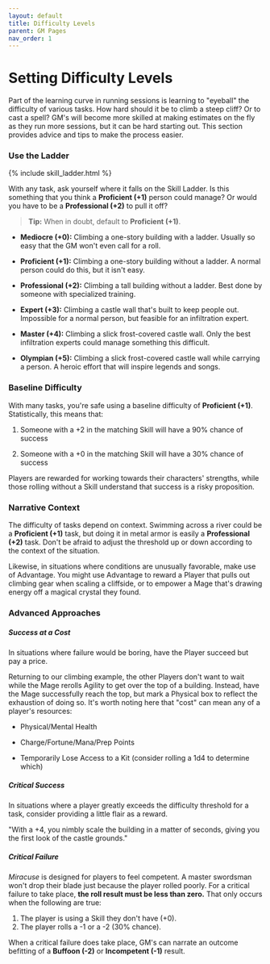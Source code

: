 ```yaml
---
layout: default
title: Difficulty Levels
parent: GM Pages
nav_order: 1
---
```


# Setting Difficulty Levels

Part of the learning curve in running sessions is learning to "eyeball" the difficulty of various tasks. How hard should it be to climb a steep cliff? Or to cast a spell? GM's will become more skilled at making estimates on the fly as they run more sessions, but it can be hard starting out. This section provides advice and tips to make the process easier.

### Use the Ladder

{% include skill_ladder.html %}

With any task, ask yourself where it falls on the Skill Ladder. Is this something that you think a **Proficient (+1)** person could manage? Or would you have to be a **Professional (+2)** to pull it off?

> **Tip:** When in doubt, default to **Proficient (+1)**.

- **Mediocre (+0):** Climbing a one-story building with a ladder. Usually so easy that the GM won't even call for a roll.

- **Proficient (+1):** Climbing a one-story building without a ladder. A normal person could do this, but it isn't easy.

- **Professional (+2):** Climbing a tall building without a ladder. Best done by someone with specialized training.

- **Expert (+3):** Climbing a castle wall that's built to keep people out. Impossible for a normal person, but feasible for an infiltration expert.

- **Master (+4):** Climbing a slick frost-covered castle wall. Only the best infiltration experts could manage something this difficult.

- **Olympian (+5):** Climbing a slick frost-covered castle wall while carrying a person. A heroic effort that will inspire legends and songs.

### Baseline Difficulty

With many tasks, you're safe using a baseline difficulty of **Proficient (+1)**. Statistically, this means that:

1. Someone with a +2 in the matching Skill will have a 90% chance of success

2. Someone with a +0 in the matching Skill will have a 30% chance of success

Players are rewarded for working towards their characters' strengths, while those rolling without a Skill understand that success is a risky proposition.

### Narrative Context

The difficulty of tasks depend on context. Swimming across a river could be a **Proficient (+1)** task, but doing it in metal armor is easily a **Professional (+2)** task. Don't be afraid to adjust the threshold up or down according to the context of the situation.

Likewise, in situations where conditions are unusually favorable, make use of Advantage. You might use Advantage to reward a Player that pulls out climbing gear when scaling a cliffside, or to empower a Mage that's drawing energy off a magical crystal they found.

### Advanced Approaches

##### Success at a Cost

In situations where failure would be boring, have the Player succeed but pay a price.

Returning to our climbing example, the other Players don't want to wait while the Mage rerolls Agility to get over the top of a building. Instead, have the Mage successfully reach the top, but mark a Physical box to reflect the exhaustion of doing so. It's worth noting here that "cost" can mean any of a player's resources:

- Physical/Mental Health

- Charge/Fortune/Mana/Prep Points

- Temporarily Lose Access to a Kit (consider rolling a 1d4 to determine which)

##### Critical Success

In situations where a player greatly exceeds the difficulty threshold for a task, consider providing a little flair as a reward.

"With a +4, you nimbly scale the building in a matter of seconds, giving you the first look of the castle grounds."

##### Critical Failure

_Miracuse_ is designed for players to feel competent. A master swordsman won't drop their blade just because the player rolled poorly. For a critical failure to take place, **the roll result must be less than zero.** That only occurs when the following are true:

1. The player is using a Skill they don't have (+0).
2. The player rolls a -1 or a -2 (30% chance).

When a critical failure does take place, GM's can narrate an outcome befitting of a **Buffoon (-2)** or **Incompetent (-1)** result.

